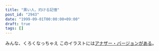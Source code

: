 ```yaml
---
title: "黒い人、灼ける記憶"
post_id: "2943"
date: "1999-09-01T00:00:00+09:00"
draft: true
tags: []
---
```



みんな、くろくなっちゃえ このイラストには[アナザー・バージョンがある](/cats_photo_white)。
